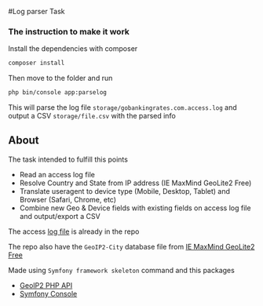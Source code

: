 #Log parser Task
### The instruction to make it work
Install the dependencies with composer
```bash
composer install
```
Then move to the folder and run
```bash
php bin/console app:parselog
```
This will parse the log file `storage/gobankingrates.com.access.log` 
and output a CSV `storage/file.csv` with the parsed info

About
-
The task intended to fulfill this points
- Read an access log file
- Resolve Country and State from IP address (IE MaxMind GeoLite2 Free)
- Translate useragent to device type (Mobile, Desktop, Tablet) and Browser
(Safari, Chrome, etc)
- Combine new Geo & Device fields with existing fields on access log file and
output/export a CSV

The access [log file](https://cti-developer-dropbox.s3.amazonaws.com/gobankingrates.com.access.log) 
is already in the repo

The repo also have the `GeoIP2-City` database file from 
[IE MaxMind GeoLite2 Free](https://www.maxmind.com/en/geoip2-services-and-databases)

Made using `Symfony framework skeleton` command and this packages
- [GeoIP2 PHP API](https://github.com/maxmind/GeoIP2-php)
- [Symfony Console](https://symfony.com/doc/current/components/console.html)